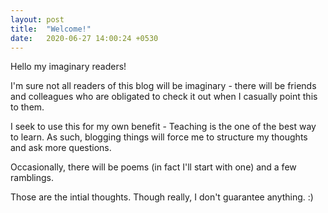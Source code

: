 ```yaml
---
layout: post
title:  "Welcome!"
date:   2020-06-27 14:00:24 +0530
---
```


Hello my imaginary readers!

I'm sure not all readers of this blog will be imaginary - there will be friends and colleagues who are obligated to check it out when I casually point this to them.

I seek to use this for my own benefit - Teaching is the one of the best way to learn. As such, blogging things will force me to structure my thoughts and ask more questions. 

Occasionally, there will be poems (in fact I'll start with one) and a few ramblings.

Those are the intial thoughts. Though really, I don't guarantee anything. :)
